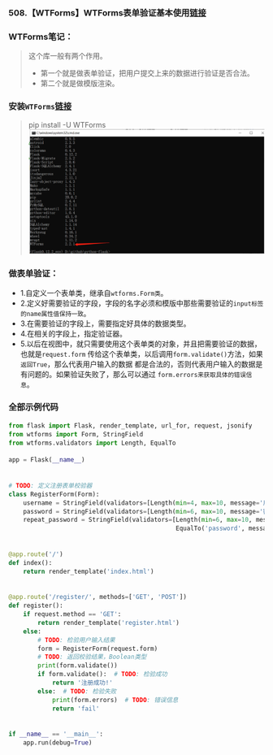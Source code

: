### 508.【WTForms】WTForms表单验证基本使用[链接](http://wangkaixiang.cn/python-flask/di-jiu-zhang-ff1a-flask-wtf.html)

### WTForms笔记：
> 这个库一般有两个作用。
> * 第一个就是做表单验证，把用户提交上来的数据进行验证是否合法。
> * 第二个就是做模版渲染。

### 安装`WTForms`[链接](https://pypi.org/project/WTForms/)
> pip install -U WTForms
![avatar](../assets/88.png)


### 做表单验证：
* 1.自定义一个表单类，继承自`wtforms.Form类`。
* 2.定义好需要验证的字段，字段的名字必须和模版中那些需要验证的`input标签的name属性值保持一致`。
* 3.在需要验证的字段上，需要指定好具体的数据类型。
* 4.在相关的字段上，指定验证器。
* 5.以后在视图中，就只需要使用这个表单类的对象，并且把需要验证的数据，也就是`request.form`
    传给这个表单类，以后调用`form.validate()`方法，如果`返回True`，那么代表用户输入的数据
    都是合法的，否则代表用户输入的数据是有问题的。如果验证失败了，那么可以通过
    `form.errors来获取具体的错误信息`。
    
### 全部示例代码
```python
from flask import Flask, render_template, url_for, request, jsonify
from wtforms import Form, StringField
from wtforms.validators import Length, EqualTo

app = Flask(__name__)


# TODO: 定义注册表单校验器
class RegisterForm(Form):
    username = StringField(validators=[Length(min=4, max=10, message='用户昵称为4-10位字符.')])
    password = StringField(validators=[Length(min=6, max=10, message='密码为6-10位字符')])
    repeat_password = StringField(validators=[Length(min=6, max=10, message='二次密码为6-10位字符串'),
                                              EqualTo('password', message='两次密码输入不一致')])


@app.route('/')
def index():
    return render_template('index.html')


@app.route('/register/', methods=['GET', 'POST'])
def register():
    if request.method == 'GET':
        return render_template('register.html')
    else:
        # TODO: 检验用户输入结果
        form = RegisterForm(request.form)
        # TODO: 返回校验结果，Boolean类型
        print(form.validate())
        if form.validate():  # TODO: 检验成功
            return '注册成功!'
        else:  # TODO: 检验失败
            print(form.errors)  # TODO: 错误信息
            return 'fail'


if __name__ == '__main__':
    app.run(debug=True)
```
